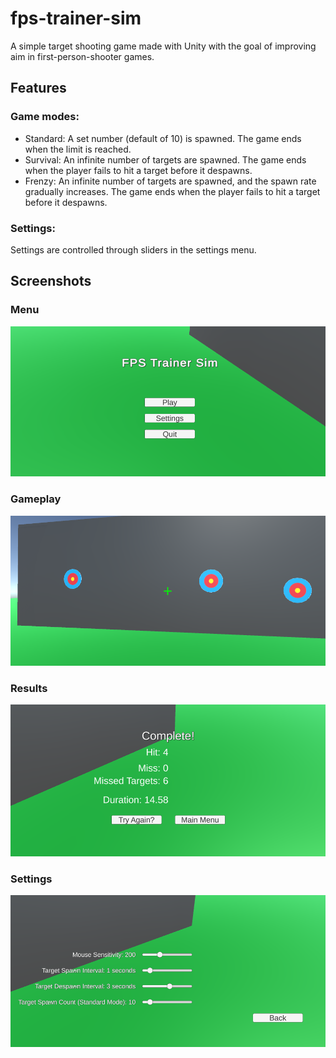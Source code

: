 # fps-trainer-sim
A simple target shooting game made with Unity with the goal of improving aim in first-person-shooter games.

## Features
### Game modes:
* Standard: A set number (default of 10) is spawned. The game ends when the limit is reached.
* Survival: An infinite number of targets are spawned. The game ends when the player fails to hit a target before it despawns.
* Frenzy: An infinite number of targets are spawned, and the spawn rate gradually increases. The game ends when the player fails to hit a target before it despawns.

### Settings:
Settings are controlled through sliders in the settings menu.

## Screenshots

### Menu
![image](docs/images/1.png)

### Gameplay
![image](docs/images/2.png)

### Results
![image](docs/images/3.png)

### Settings
![image](docs/images/4.png)
